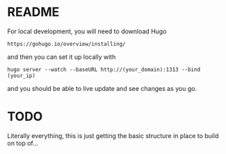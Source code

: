 # README

For local development, you will need to download Hugo

    https://gohugo.io/overview/installing/

and then you can set it up locally with 

    hugo server --watch --baseURL http://(your_domain):1313 --bind (your_ip)

and you should be able to live update and see changes as you go. 

# TODO

Literally everything, this is just getting the basic structure in place to build on top of...
